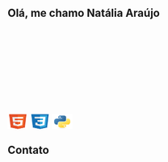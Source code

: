 <h2> Olá, me chamo Natália Araújo </h2>

<div>
<img height="150em" scr="https://github-readme-stats.vercel.app/api?username=nataliarauj&theme=dracula&show_icons=true"/>
<img height="150em" scr="https://github-readme-stats.vercel.app/api/top-langs/?username=nataliarauj&theme=dracula&langs_count=8"/>
</div>


<div style="display: inline_block"><br>

  <img align="center" alt="HTML" height="30" width="40" src="https://raw.githubusercontent.com/devicons/devicon/master/icons/html5/html5-original.svg">
  <img align="center" alt="CSS" height="30" width="40" src="https://raw.githubusercontent.com/devicons/devicon/master/icons/css3/css3-original.svg">
  <img align="center" alt="Python" height="30" width="40" src="https://raw.githubusercontent.com/devicons/devicon/master/icons/python/python-original.svg">
</div>

<h2> Contato </h2>
<a href="https://www.linkedin.com/in/nataliarauj/">
<img  align="center" heigth="50" width="60" scr="https://cdn.jsdelivr.net/gh/devicons/devicon/icons/linkedin/linkedin-original.svg"> </img>
</a>

